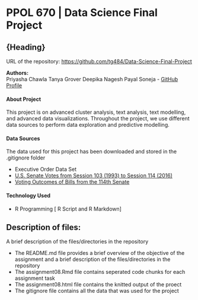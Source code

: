 # PPOL 670 | Data Science Final Project
## {Heading}

URL of the repository: https://github.com/tg484/Data-Science-Final-Project

**Authors:**<br/>
Priyasha Chawla
Tanya Grover
Deepika Nagesh
Payal Soneja - [GitHub Profile](https://github.com/payalsoneja)<br/>

#### About Project
This project is on advanced cluster analysis, text analysis, text modelling, and advanced data visualizations. Throughout the project, we use different data sources to perform data exploration and predictive modelling. 

#### Data Sources 
The data used for this project has been downloaded and stored in the .gitignore folder
* Executive Order Data Set  <br>
* [U.S. Senate Votes from Session 103 (1993) to Session 114 (2016)](https://data.world/bradrobinson/us-senate-voting-records) <br>
* [Voting Outcomes of Bills from the 114th Senate](legiscan.com) <br>

#### Technology Used
* R Programming [ R Script and R Markdown]

## Description of files:
A  brief description of the files/directories in the repository    
* The README.md file provides a brief overview of the objective of the assignment and a brief description of the files/directories in the repository
* The assignment08.Rmd file contains seperated code chunks for each assignment task 
* The assignment08.html file contains the knitted output of the proect
* The gitignore file contains all the data that was used for the project

